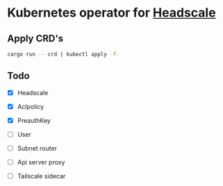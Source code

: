 # Kubernetes operator for [Headscale](https://github.com/juanfont/headscale)

## Apply CRD's

```sh
cargo run -- crd | kubectl apply -f-
```

## Todo

- [x] Headscale
- [x] Aclpolicy
- [x] PreauthKey
- [ ] User
- [ ] Subnet router
- [ ] Api server proxy
- [ ] Tailscale sidecar

